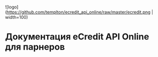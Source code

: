 ![logo](https://github.com/templton/ecredit_api_online/raw/master/ecredit.png | width=100)
# Документация eCredit API Online для парнеров
